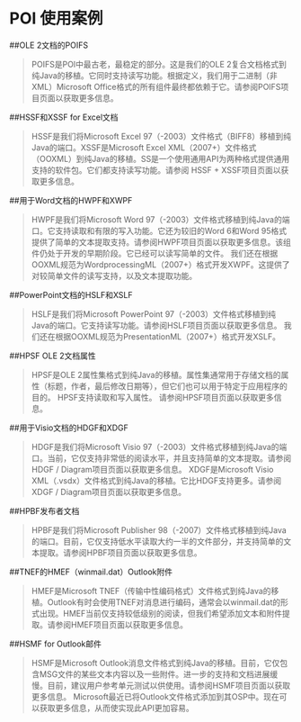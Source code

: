 # POI 使用案例

##OLE 2文档的POIFS
> POIFS是POI中最古老，最稳定的部分。这是我们的OLE 2复合文档格式到纯Java的移植。它同时支持读写功能。根据定义，我们用于二进制（非XML）Microsoft Office格式的所有组件最终都依赖于它。请参阅POIFS项目页面以获取更多信息。

##HSSF和XSSF for Excel文档
> HSSF是我们将Microsoft Excel 97（-2003）文件格式（BIFF8）移植到纯Java的端口。XSSF是Microsoft Excel XML（2007+）文件格式（OOXML）到纯Java的移植。SS是一个使用通用API为两种格式提供通用支持的软件包。它们都支持读写功能。请参阅 HSSF + XSSF项目页面以获取更多信息。

##用于Word文档的HWPF和XWPF
> HWPF是我们将Microsoft Word 97（-2003）文件格式移植到纯Java的端口。它支持读取和有限的写入功能。它还为较旧的Word 6和Word 95格式提供了简单的文本提取支持。请参阅HWPF项目页面以获取更多信息。该组件仍处于开发的早期阶段。它已经可以读写简单的文件。
>我们还在根据OOXML规范为WordprocessingML（2007+）格式开发XWPF。这提供了对较简单文件的读写支持，以及文本提取功能。

##PowerPoint文档的HSLF和XSLF
> HSLF是我们将Microsoft PowerPoint 97（-2003）文件格式移植到纯Java的端口。它支持读写功能。请参阅HSLF项目页面以获取更多信息。
>我们还在根据OOXML规范为PresentationML（2007+）格式开发XSLF。

##HPSF OLE 2文档属性
> HPSF是OLE 2属性集格式到纯Java的移植。属性集通常用于存储文档的属性（标题，作者，最后修改日期等），但它们也可以用于特定于应用程序的目的。
> HPSF支持读取和写入属性。
> 请参阅HPSF项目页面以获取更多信息。

##用于Visio文档的HDGF和XDGF
> HDGF是我们将Microsoft Visio 97（-2003）文件格式移植到纯Java的端口。当前，它仅支持非常低的阅读水平，并且支持简单的文本提取。请参阅HDGF / Diagram项目页面以获取更多信息。
> XDGF是Microsoft Visio XML（.vsdx）文件格式到纯Java的移植。它比HDGF支持更多。请参阅XDGF / Diagram项目页面以获取更多信息。

##HPBF发布者文档
> HPBF是我们将Microsoft Publisher 98（-2007）文件格式移植到纯Java的端口。目前，它仅支持低水平读取大约一半的文件部分，并支持简单的文本提取。请参阅HPBF项目页面以获取更多信息。

##TNEF的HMEF（winmail.dat）Outlook附件
> HMEF是Microsoft TNEF（传输中性编码格式）文件格式到纯Java的移植。Outlook有时会使用TNEF对消息进行编码，通常会以winmail.dat的形式出现。HMEF当前仅支持较低级别的阅读，但我们希望添加文本和附件提取。请参阅HMEF项目页面以获取更多信息。

##HSMF for Outlook邮件
> HSMF是Microsoft Outlook消息文件格式到纯Java的移植。目前，它仅包含MSG文件的某些文本内容以及一些附件。进一步的支持和文档进展缓慢。目前，建议用户参考单元测试以供使用。请参阅HSMF项目页面以获取更多信息。
> Microsoft最近已将Outlook文件格式添加到其OSP中。现在可以获取更多信息，从而使实现此API更加容易。